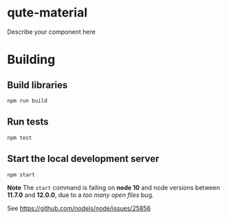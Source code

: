 # qute-material

Describe your component here

# Building

## Build libraries

```
npm run build
```

## Run tests

```
npm test
```

## Start the local development server

```
npm start
```

**Note** The `start` command is failing on **node 10** and node versions between **11.7.0** and **12.0.0**, due to a *too many open files* bug.

See https://github.com/nodejs/node/issues/25856

